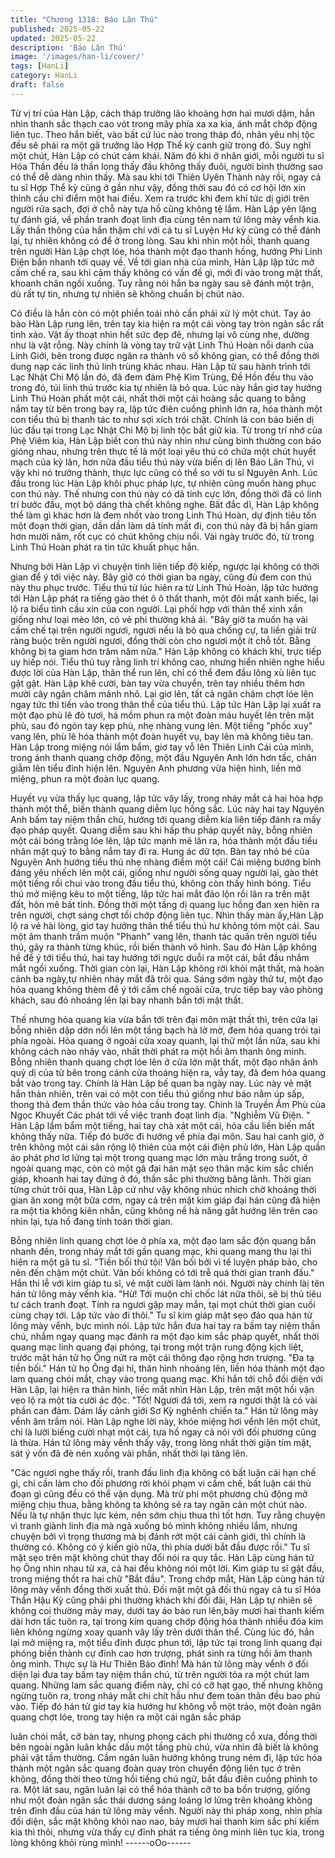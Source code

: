 ```yaml
---
title: "Chương 1318: Báo Lân Thú"
published: 2025-05-22
updated: 2025-05-22
description: 'Báo Lân Thú'
image: '/images/han-li/cover/'
tags: [HanLi]
category: HanLi
draft: false
---
```


Từ vị trí của Hàn Lập, cách tháp trưởng lão khoảng hơn hai mươi
dặm, hắn nhìn thanh sắc thạch cao vót trong mây phía xa xa kia,
ánh mắt chớp động liên tục.
Theo hắn biết, vào bất cứ lúc nào trong tháp đó, nhân yêu nhị tộc
đều sẽ phái ra một gã trưởng lão Hợp Thể kỳ canh giữ trong đó.
Suy nghĩ một chút, Hàn Lập có chút cảm khái.
Năm đó khi ở nhân giới, mỗi người tu sĩ Hóa Thần đều là thần
long thấy đầu không thấy đuôi, người bình thường sao có thể dễ
dàng nhìn thấy. Mà sau khi tới Thiên Uyên Thành này rồi, ngay cả
tu sĩ Hợp Thể kỳ cũng ở gần như vậy, đồng thời sau đó có cơ hội
lớn xin thỉnh cầu chỉ điểm một hai điều.
Xem ra trước khi đem khí tức dị giới trên người rửa sạch, đợi ở
chỗ này tựa hồ cũng không tệ lắm.
Hàn Lập yên lặng tự đánh giá, về phần tranh đoạt linh địa cùng
tên nam tử lông mày vểnh kia. Lấy thần thông của hắn thậm chí
với cả tu sĩ Luyện Hư kỳ cũng có thể đánh lại, tự nhiên không có
để ở trong lòng.
Sau khi nhìn một hồi, thanh quang trên người Hàn Lập chợt lóe,
hóa thành một đạo thanh hồng, hướng Phi Linh Điện bắn nhanh
tới quay về.
Về tới gian nhà của mình, Hàn Lập lập tức mở cấm chế ra, sau
khi cảm thấy không có vấn đề gì, mới đi vào trong mật thất,
khoanh chân ngồi xuống.
Tuy rằng nói hắn ba ngày sau sẽ đánh một trận, dù rất tự tin,
nhưng tự nhiên sẽ không chuẩn bị chút nào.

Có điều là hắn còn có một phiền toái nhỏ cần phải xử lý một chút.
Tay áo bào Hàn Lập rung lên, trên tay kia hiện ra một cái vòng tay
tròn ngân sắc rất tinh xảo. Vật ấy thoạt nhìn hết sức đẹp đẽ,
nhưng lại vô cùng nhẹ, dường như là vật rỗng.
Này chính là vòng tay trữ vật Linh Thú Hoàn nổi danh của Linh
Giới, bên trong được ngăn ra thành vô số không gian, có thể
đồng thời dung nạp các linh thú linh trùng khác nhau.
Hàn Lập từ sau hành trình tới Lạc Nhật Chi Mộ lần đó, đã đem
đám Phệ Kim Trùng, Đề Hồn đều thu vào trong đó, túi linh thú
trước kia tự nhiên là bỏ qua.
Lúc này hắn giơ tay hướng Linh Thú Hoàn phất một cái, nhất thời
một cái hoàng sắc quang to bằng nắm tay từ bên trong bay ra, lập
tức điên cuồng phình lớn ra, hóa thành một con tiểu thú bị thanh
tác to như sợi xích trói chặt.
Chính là con báo biến dị lúc đầu tại trong Lạc Nhật Chi Mộ bị linh
tộc bắt giữ kia.
Từ trong trí nhớ của Phệ Viêm kia, Hàn Lập biết con thú này nhìn
như cùng bình thường con báo gióng nhau, nhưng trên thực tế là
một loại yêu thú có chứa một chút huyết mạch của kỳ lân, hơn
nữa đầu tiểu thú này vừa biến dị lên Báo Lân Thú, vì vậy khi nó
trưởng thành, thực lực cũng có thể so với tu sĩ Nguyên Anh.
Lúc đầu trong lúc Hàn Lập khôi phục pháp lực, tự nhiên cũng
muốn hàng phục con thú này. Thế nhưng con thú này có dã tính
cực lớn, đồng thời đã có linh trí bước đầu, mọt bộ dáng thà chết
không nghe.
Bất đắc dĩ, Hàn Lập không thể làm gì khác hơn là đem nhốt vào
trong Linh Thú Hoàn, dự định tiêu tốn một đoạn thời gian, dần
dần làm dã tính mất đi, con thú này đã bị hắn giam hơn mười
năm, rốt cục có chút không chịu nổi. Vài ngày trước đó, từ trong
Linh Thú Hoàn phát ra tin tức khuất phục hắn.

Nhưng bởi Hàn Lập vì chuyện tình liên tiếp độ kiếp, ngược lại
không có thời gian để ý tới việc này.
Bây giờ có thời gian ba ngày, cũng đủ đem con thú này thu phục
trước.
Tiểu thú từ lúc hiên ra từ Linh Thú Hoàn, lập tức hướng tới Hàn
Lập phát ra tiếng gào thét ô ô thất thanh, một đôi mắt xanh biếc,
lại lộ ra biểu tình cầu xin của con người. Lại phối hợp với thân thể
xinh xắn giống như loại mèo lớn, có vẻ phi thường khả ái.
"Bây giờ ta muốn hạ vài cấm chế tại trên người ngươi, ngươi nếu
là bỏ qua chống cự, ta liền giải trừ ràng buộc trên người ngươi,
đồng thời còn cho ngươi một ít chỗ tốt. Bằng không bị ta giam hơn
trăm năm nữa." Hàn Lập không có khách khí, trực tiếp uy hiếp
nói.
Tiểu thú tuy rằng linh trí không cao, nhưng hiển nhiên nghe hiểu
được lời của Hàn Lập, thân thể run lên, chỉ có thể đem đầu lông
xù liên tục gật gật.
Hàn Lập khẽ cười, bàn tay vừa chuyển, trên tay nhiều thêm hơn
mười cây ngân châm mảnh nhỏ.
Lại giơ lên, tất cả ngân châm chợt lóe lên ngay tức thì tiến vào
trong thân thể của tiểu thú.
Lập tức Hàn Lập lại xuất ra một đạo phù lê đỏ tươi, há mồm phun
ra một đoàn máu huyết lên trên mặt phù, sau đó ngón tay kẹp
phù, nhẹ nhàng vung lên.
Một tiếng "phốc xuy" vang lên, phù lê hóa thành một đoàn huyết
vụ, bay lên mà không tiêu tan.
Hàn Lập trong miệng nói lẩm bẩm, giơ tay vỗ lên Thiên Linh Cái
của mình, trong ánh thanh quang chớp động, một đầu Nguyên
Anh lớn hơn tấc, chân giẫm lên tiểu đỉnh hiện lên.
Nguyên Anh phương vừa hiện hình, liền mở miệng, phun ra một
đoàn lục quang.

Huyết vụ vừa thấy lục quang, lập tức vây lấy, trong nháy mắt cả
hai hòa hợp thành một thể, biến thành quang diễm lục hồng sắc.
Lúc này hai tay Nguyên Anh bấm tay niệm thần chú, hướng tới
quang diễm kia liên tiếp đánh ra mấy đạo pháp quyết.
Quang diễm sau khi hấp thu pháp quyết này, bỗng nhiên một cái
bóng trằng lóe lên, lập tức mạnh mẽ lăn ra, hóa thành một đầu
tiểu nhân mặt quỷ to bằng nắm tay đi ra.
Hung ác dữ tợn.
Bàn tay nhỏ bé của Nguyên Anh hướng tiểu thú nhẹ nhàng điểm
một cái! Cái miệng bướng bỉnh đáng yêu nhếch lên một cái, giống
như người sống quay người lại, gào thét một tiếng rồi chui vào
trong đầu tiểu thú, không còn thấy hình bóng.
Tiểu thú mở miệng kêu to một tiếng, lập tức hai mắt đảo lộn rồi
lăn ra trên mặt đất, hôn mê bất tỉnh.
Đồng thời một tầng dị quang lục hồng đan xen hiên ra trên người,
chợt sáng chợt tối chớp động liên tục.
Nhìn thấy màn ấy,Hàn Lập lộ ra vẻ hài lòng, giơ tay hướng thân
thể tiểu thú hư không tóm một cái.
Sau một âm thanh trầm muộn "Phanh" vang lên, thanh tác quấn
trên người tiểu thú, gãy ra thành từng khúc, rồi biến thành vô
hình.
Sau đó Hàn Lập không hề để ý tới tiểu thú, hai tay hướng tới
ngực duỗi ra một cái, bắt đầu nhắm mắt ngồi xuống.
Thời gian còn lại, Hàn Lập không rời khỏi mật thất, mà hoàn cảnh
ba ngày,tự nhiên nháy mắt đã trôi qua. Sáng sớm ngày thứ tư,
một đạo hỏa quang không thèm để ý tới cấm chế ngoài cửa, trực
tiếp bay vào phòng khách, sau đó nhoáng lên lại bay nhanh bắn
tới mật thất.

Thế nhưng hỏa quang kia vừa bắn tới trên đại môn mật thất thì,
trên cửa lại bỗng nhiên dập dờn nổi lên một tầng bạch hà lờ mờ,
đem hỏa quang trói tại phía ngoài.
Hỏa quang ở ngoài cửa xoay quanh, lại thử một lần nữa, sau khi
không cách nào nhảy vào, nhất thời phát ra một hồi âm thanh ông
minh.
Bỗng nhiên thanh quang chợt lóe lên ở cửa lớn mật thất, một đạo
nhân ảnh quỷ dị của từ bên trong cánh cửa thoáng hiện ra, vẫy
tay, đã đem hỏa quang bắt vào trong tay.
Chính là Hàn Lập bế quan ba ngày nay.
Lúc này vẻ mặt hắn thản nhiên, trên vai có một con tiểu thú giống
như báo nằm úp sấp, thong thả đem thần thức vào hỏa cầu trong
tay.
Chính là Truyền Âm Phù của Ngọc Khuyết Các phát tới về việc
tranh đoạt linh địa.
"Nghiễm Vũ Điện. "
Hàn Lập lẩm bẩm một tiếng, hai tay chà xát một cái, hỏa cầu liền
biến mất không thấy nữa.
Tiếp đó bước đi hướng về phía đại môn.
Sau hai canh giờ, ở trên không một cái sân rộng lộ thiên của một
cái điện phủ lớn, Hàn Lập quần áo phát phơ lơ lửng tại một trong
quang mạc lớn màu trắng trong suốt, ở ngoài quang mạc, còn có
một gã đại hán mặt sẹo thân mặc kim sắc chiến giáp, khoanh hai
tay đứng ở đó, thần sắc phi thường băng lãnh.
Thời gian từng chút trôi qua, Hàn Lập cứ như vậy không nhúc
nhích chờ khoảng thời gian ăn xong một bữa cơm, ngay cả trên
mặt kim giáp đại hán cũng đã hiện ra một tia không kiên nhẫn,
cũng không nề hà năng gắt hướng lên trên cao nhìn lại, tựa hồ
đang tính toán thời gian.

Bỗng nhiên linh quang chợt lóe ở phía xa, một đạo lam sắc độn
quang bắn nhanh đến, trong nháy mắt tới gần quang mạc, khi
quang mang thu lại thì hiện ra một gã tu sĩ.
"Tiền bối thứ tội! Vãn bối bởi vì tế luyện pháp bảo, cho nên đến
chậm một chút. Vãn bối không có tới trễ quá thời gian tranh đấu."
Hắn thi lễ với kim giáp tu sĩ, vẻ mặt cười làm lành nói.
Người này chính làị tên hán tử lông mày vểnh kia.
"Hừ! Tới muộn chỉ chốc lát nữa thôi, sẽ bị thủ tiêu tư cách tranh
đoạt. Tính ra ngươi gặp may mắn, tại mọt chút thời gian cuối cùng
chạy tới. Lập tức vào đi thôi." Tu sĩ kim giáp mặt sẹo đảo qua hán
tử lông mày vểnh, bực mình nói.
Lập tức hắn đưa hai tay ra bấm tay niệm thần chú, nhắm ngay
quang mạc đánh ra một đạo kim sắc pháp quyết, nhất thời quang
mạc linh quang đại phóng, tại trong một trận rung động kịch liệt,
trước mặt hán tử họ Ông nứt ra một cái thông đạo rộng hơn
trượng.
"Đa tạ tiền bối."
Hán tử họ Ông đại hỉ, thân hình nhoáng lên, liền hóa thành một
đạo lam quang chói mắt, chạy vào trong quang mạc.
Khi hắn tới chỗ đối diện với Hàn Lập, lại hiện ra thân hình, liếc
mắt nhìn Hàn Lập, trên mặt một hồi vặn vẹo lộ ra một tia cười ác
độc.
"Tốt! Ngươi đã tới, xem ra ngươi thật là có vài phần can đảm.
Dám lấy cảnh giới Sơ Kỳ nghênh chiến ta." Hán tử lông mày vểnh
âm trầm nói.
Hàn Lập nghe lời này, khóe miệng hơi vểnh lên một chút, chỉ là
lười biếng cười nhạt một cái, tựa hồ ngay cả nói với đối phương
cũng là thừa.
Hán tử lông mày vểnh thấy vậy, trong lòng nhất thời giận tím mặt,
sát ý vốn đã đè nén xuống vài phần, nhất thời lại tăng lên.

"Các ngươi nghe thấy rồi, tranh đấu linh địa không có bất luận cái
hạn chế gì, chỉ cần làm cho đối phương rời khỏi phạm vi cấm chế,
bất luận cái thủ đoạn gì cũng đều có thể vận dụng. Mà trừ phi một
phương chủ động mở miệng chịu thua, bằng không ta không sẽ ra
tay ngăn cản một chút nào. Nếu là tự nhận thực lực kém, nên
sớm chịu thua thì tốt hơn. Tuy rằng chuyện vì tranh giành linh địa
mà ngã xuống bỏ mình không nhiều lắm, nhưng chuyện bởi vì
trọng thương mà bị đánh rớt một cái cảnh giới, thì chính là thường
có. Không có ý kiến giò nữa, thì phía dưới bắt đầu được rồi." Tu sĩ
mặt sẹo trên mặt không chút thay đổi nói ra quy tắc.
Hàn Lập cùng hán tử họ Ông nhìn nhau từ xa, cả hai đều không
nói một lời. Kim giáp tu sĩ gật đầu, trong miệng thốt ra hai chữ
"Bắt đầu".
Trong chớp mắt, Hàn Lập cùng hán tử lông mày vểnh đồng thời
xuất thủ.
Đối mặt một gã đối thủ ngay cả tu sĩ Hóa Thần Hậu Kỳ cũng phải
phi thường khách khí đối đãi, Hàn Lập tự nhiên sẽ không coi
thường mảy may, dưới tay áo bào run lên,bảy mươi hai thanh
kiếm dài hơn tấc tuôn ra, tại trong kim quang chớp động hóa
thành nhiều đóa kim liên không ngừng xoay quanh vây lấy trên
dưới thân thể.
Cùng lúc đó, hắn lại mở miệng ra, một tiểu đỉnh được phun tới,
lập tức tại trong linh quang đại phóng biến thành cự đỉnh cao hơn
trượng, phát sinh ra từng hồi âm thanh ông minh.
Thực sự là Hư Thiên Bảo đỉnh! Mà hán tử lông mày vểnh ở đối
diện lại đưa tay bấm tay niệm thần chú, từ trên người tỏa ra một
chút lam quang.
Những lam sắc quang điểm này, chỉ có cỡ hạt gạo, thế nhưng
không ngừng tuôn ra, trong nháy mắt chi chít hầu như đem toàn
thân đều bao phủ vào.
Tiếp đó hán tử giơ tay kia hướng hư không vỗ một trảo, một đoàn
ngân quang chợt lóe, trong tay hiện ra một cái ngân sắc pháp

luân chói mắt, cỡ bàn tay, nhưng phong cách phi thường cổ xưa,
đồng thời bên ngoài ngân luân khắc dấu một tầng phù chú, vừa
nhìn đã biết là không phải vật tầm thường.
Cầm ngân luân hướng không trung ném đi, lập tức hóa thành một
ngân sắc quang đoàn quay tròn chuyển động liên tục ở trên
không, đồng thời theo từng hồi tiếng chú ngữ, bắt đầu điên cuồng
phình to ra.
Một lát sau, ngân luân lại có thể hóa thành cỡ to ba bốn trượng,
giống như một đoàn ngân sắc thái dương sáng loáng lơ lửng trên
khoảng không trên đỉnh đầu của hán tử lông mày vểnh.
Người này thi pháp xong, nhìn phía đối diện, sắc mặt không khỏi
nao nao, bảy mươi hai thanh kim sắc phi kiếm kia thì thôi, nhưng
vừa thấy cự đỉnh phát ra tiếng ông minh liên tục kia, trong lòng
không khỏi rùng mình!
------oOo------
